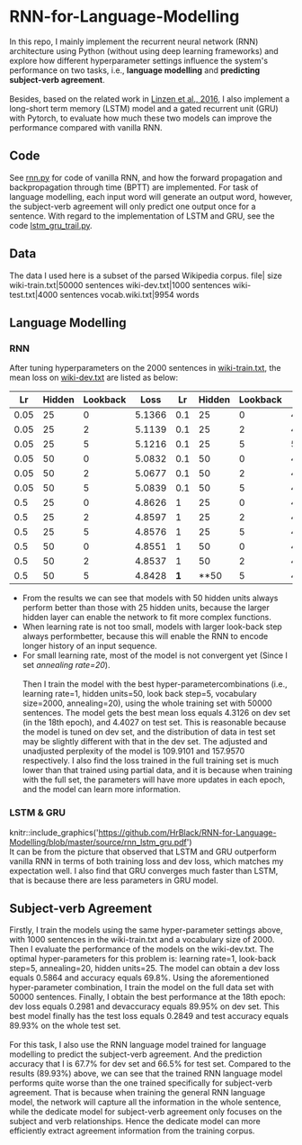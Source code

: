 # RNN-for-Language-Modelling
In this repo, I mainly implement the recurrent neural network (RNN) architecture using Python (without using deep learning frameworks) and explore how different hyperparameter settings influence the system's performance on two tasks, i.e., **language modelling** and **predicting subject-verb agreement**.  
\
Besides, based on the related work in [Linzen et al., 2016](https://arxiv.org/pdf/1611.01368.pdf), I also implement a long-short term memory (LSTM) model and a gated recurrent unit (GRU) with Pytorch, to evaluate how much these two models can improve the performance compared with vanilla RNN.

## Code

See [rnn.py](https://github.com/HrBlack/RNN-for-Language-Modelling/blob/master/rnn.py) for code of vanilla RNN, and how the forward propagation and backpropagation through time (BPTT) are implemented. For task of language modelling, each input word will generate an output word, however, the subject-verb agreement will only predict one output once for a sentence. With regard to the implementation of LSTM and GRU, see the code [lstm_gru_trail.py](https://github.com/HrBlack/RNN-for-Language-Modelling/blob/master/lstm_gru_trail.py).

## Data

The data I used here is a subset of the parsed Wikipedia corpus.
file| size
wiki-train.txt|50000 sentences
wiki-dev.txt|1000 sentences
wiki-test.txt|4000 sentences
vocab.wiki.txt|9954 words

## Language Modelling
### RNN
After tuning hyperparameters on the 2000 sentences in [wiki-train.txt](https://github.com/HrBlack/RNN-for-Language-Modelling/blob/master/data/wiki-train.txt), the mean loss on [wiki-dev.txt](https://github.com/HrBlack/RNN-for-Language-Modelling/blob/master/data/wiki-dev.txt) are listed as below:

|Lr   |Hidden | Lookback |Loss |Lr  |Hidden |Lookback |Loss|
|----|-------|----------|-----|----|-------|---------|----|
|0.05 | 25    | 0 |5.1366 |   0.1   |25 |0  |4.9994 |
|0.05 | 25    | 2 |5.1139 |   0.1   |25 |2  |4.9858 |
|0.05 | 25    | 5 |5.1216 |   0.1   |25 |5  |5.0011 |
|0.05 | 50    | 0 |5.0832 |   0.1   |50 |0  |4.9692 |
|0.05 | 50    | 2 |5.0677 |   0.1   |50 |2  |4.9595 |
|0.05 | 50    | 5 |5.0839 |   0.1   |50 |5  |4.9692 |
|0.5 | 25    | 0 |4.8626 |   1   |25 |0  |4.9301 |
|0.5 | 25    | 2 |4.8597 |   1   |25 |2  |4.8710  |
|0.5 | 25    | 5 |4.8576 |   1   |25 |5  |4.8548  |
|0.5 | 50    | 0 |4.8551 |   1   |50 |0  |4.9617  |
|0.5 | 50    | 2 |4.8537 |   1   |50 |2  |4.8791 |
|0.5 | 50    | 5 |4.8428 |   **1**   |**50 |5  |4.8366**| 

* From the results we can see that models with 50 hidden units always perform better than those with 25 hidden units, because the larger hidden layer can enable the network to fit more complex functions.
* When learning rate is not too small, models with larger look-back step always performbetter, because this will enable the RNN to encode longer history of an input sequence.
* For small learning rate, most of the model is not convergent yet (Since I set *annealing rate=20*).  
\
Then I train the model with the best hyper-parametercombinations (i.e., learning rate=1, hidden units=50, look back step=5, vocabulary size=2000, annealing=20), using the whole training set with 50000 sentences. The model gets the best mean loss equals 4.3126 on dev set (in the 18th epoch), and 4.4027 on test set. This is reasonable because the model is tuned on dev set, and the distribution of data in test set may be slightly different with that in the dev set. The adjusted and unadjusted perplexity of the model is 109.9101 and 157.9570 respectively. I also find the loss trained in the full training set is much lower than that trained using partial data, and it is because when training with the full set, the parameters will have more updates in each epoch, and the model can learn more information.
### LSTM & GRU
<!-- ![alt text](https://github.com/HrBlack/RNN-for-Language-Modelling/blob/master/source/rnn_lstm_gru.pdf) -->
knitr::include_graphics('https://github.com/HrBlack/RNN-for-Language-Modelling/blob/master/source/rnn_lstm_gru.pdf')  
It can be from the picture that observed that LSTM and GRU outperform vanilla RNN in terms of both training loss and dev loss, which matches my expectation well. I also find that GRU converges much faster than LSTM, that is because there are less parameters in GRU model.

## Subject-verb Agreement

Firstly, I train the models using the same hyper-parameter settings above, with 1000 sentences in the wiki-train.txt and a vocabulary size of 2000. Then I evaluate the performance of the models on the wiki-dev.txt. The optimal hyper-parameters for this problem is: learning rate=1, look-back step=5, annealing=20, hidden units=25. The model can obtain a dev loss equals 0.5864 and accuracy equals 69.8%. Using the aforementioned hyper-parameter combination, I train the model on the full data set with 50000 sentences. Finally, I obtain the best performance at the 18th epoch: dev loss equals 0.2981 and devaccuracy equals 89.95% on dev set. This best model finally has the test loss equals 0.2849 and test accuracy equals 89.93% on the whole test set.  
\
For this task, I also use the RNN language model trained for language modelling to predict the subject-verb agreement. And the prediction accuracy that I is 67.7% for dev set and 66.5% for test set. Compared to the results (89.93%) above, we can see that the trained RNN language model performs quite worse than the one trained specifically for subject-verb agreement. That is because when training the general RNN language model, the network will capture all the information in the whole sentence, while the dedicate model for subject-verb agreement only focuses on the subject and verb relationships. Hence the dedicate model can more efficiently extract agreement information from the training corpus.

